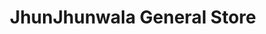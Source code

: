 ---
title: "JhunJhunwala General Store"
url: /robertsganj/jhunjhunwala-general-store/
shop: general
---